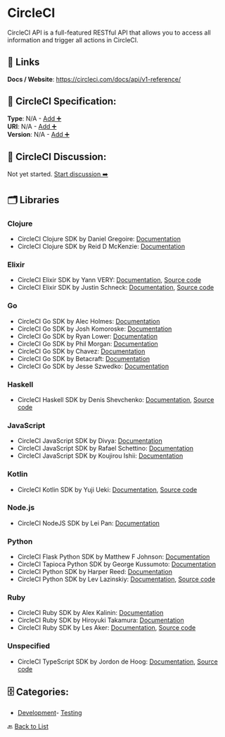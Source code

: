 # CircleCI

CircleCI API is a full-featured RESTful API that allows you to access all information and trigger all actions in CircleCI.

##  🔗 Links
**Docs / Website**: https://circleci.com/docs/api/v1-reference/

## 🧬 CircleCI Specification:
**Type**: N/A - [Add ➕](https://github.com/apis-list/apis-list/edit/main/apis.yaml#L2874)  
**URI**: N/A - [Add ➕](https://github.com/apis-list/apis-list/edit/main/apis.yaml#L2874)  
**Version**: N/A - [Add ➕](https://github.com/apis-list/apis-list/edit/main/apis.yaml#L2874)

## 💬 CircleCI Discussion:
Not yet started. [Start discussion ➡️](https://github.com/apis-list/apis-list/discussions/new)

## 🗂️ Libraries
### Clojure
- CircleCI Clojure SDK by Daniel Gregoire: [Documentation](https://github.com/semperos/cci)
- CircleCI Clojure SDK by Reid D McKenzie: [Documentation](https://github.com/arrdem/circleci.api)
### Elixir
- CircleCI Elixir SDK by Yann VERY: [Documentation](https://hexdocs.pm/circler/api-reference.html), [Source code](https://github.com/yannvery/circler)
- CircleCI Elixir SDK by Justin Schneck: [Documentation](https://github.com/mobileoverlord/circleci), [Source code](https://hex.pm/packages/circle_ci)
### Go
- CircleCI Go SDK by Alec Holmes: [Documentation](https://github.com/alecholmez/GoDash)
- CircleCI Go SDK by Josh Komoroske: [Documentation](https://github.com/joshdk/circleci-go)
- CircleCI Go SDK by Ryan Lower: [Documentation](https://github.com/ryanlower/go-circleci)
- CircleCI Go SDK by Phil Morgan: [Documentation](https://github.com/psmorgan/go-circleci-api)
- CircleCI Go SDK by Chavez: [Documentation](https://github.com/mtchavez/circlecigo)
- CircleCI Go SDK by Betacraft: [Documentation](https://github.com/betacraft/circleci)
- CircleCI Go SDK by Jesse Szwedko: [Documentation](https://github.com/jszwedko/circleci-cli)
### Haskell
- CircleCI Haskell SDK by Denis Shevchenko: [Documentation](https://github.com/denisshevchenko/circlehs), [Source code](http://hackage.haskell.org/package/circlehs)
### JavaScript
- CircleCI JavaScript SDK by Divya: [Documentation](https://github.com/shortdiv/circle-cli)
- CircleCI JavaScript SDK by Rafael Schettino: [Documentation](https://github.com/rcschettino/circleci-rest-sdk)
- CircleCI JavaScript SDK by Koujirou Ishii: [Documentation](https://github.com/kjirou/torus)
### Kotlin
- CircleCI Kotlin SDK by Yuji Ueki: [Documentation](https://github.com/unhappychoice/CircleCI), [Source code](https://jitpack.io/#unhappychoice/circleci)
### Node.js
- CircleCI NodeJS SDK by Lei Pan: [Documentation](https://github.com/superpan/node-circleci)
### Python
- CircleCI Flask Python SDK by Matthew F Johnson: [Documentation](https://github.com/trips2821/flask-api)
- CircleCI Tapioca Python SDK by George Kussumoto: [Documentation](https://github.com/georgeyk/tapioca-circleci)
- CircleCI Python SDK by Harper Reed: [Documentation](https://github.com/harperreed/simple-circleci)
- CircleCI Python SDK by Lev Lazinskiy: [Documentation](https://github.com/levlaz/circleci.py), [Source code](https://pypi.org/project/circleci/1.1.1/)
### Ruby
- CircleCI Ruby SDK by Alex Kalinin: [Documentation](https://github.com/AlexKalinin/circle-ci-rspec-downloader)
- CircleCI Ruby SDK by Hiroyuki Takamura: [Documentation](https://github.com/yukimura1227/circleci_trimmer)
- CircleCI Ruby SDK by Les Aker: [Documentation](https://github.com/akerl/circular), [Source code](https://rubygems.org/gems/circular)
### Unspecified
- CircleCI TypeScript SDK by Jordon de Hoog: [Documentation](https://github.com/jordond/circleci-api), [Source code](https://www.npmjs.com/package/circleci-api)


## 🗄️ Categories:
- [Development](https://github.com/apis-list/apis-list#development-)- [Testing](https://github.com/apis-list/apis-list#testing-)

🔙  [Back to List](https://github.com/apis-list/apis-list)
